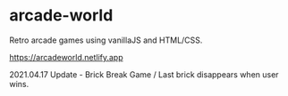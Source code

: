 # arcade-world

Retro arcade games using vanillaJS and HTML/CSS.

https://arcadeworld.netlify.app


2021.04.17 Update - Brick Break Game / Last brick disappears when user wins.
